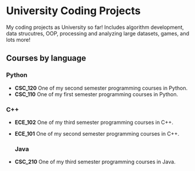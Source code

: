 # University Coding Projects

My coding projects as University so far! Includes algorithm development, data strucutres, OOP, processing and analyzing large datasets, games, and lots more!

## Courses by language

### **Python**
- **CSC_120**
  One of my second semester programming courses in Python. 
- **CSC_110**
  One of my first semester programming courses in Python.

### **C++**
- **ECE_102**
  One of my third semester programming courses in C++.
- **ECE_101**
  One of my second semester programming courses in C++.

  ### **Java**
- **CSC_210**
  One of my third semester programming courses in Java.
